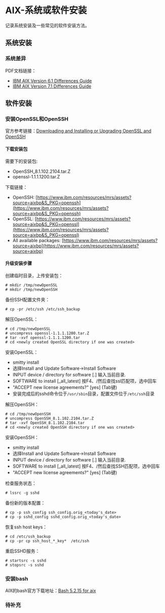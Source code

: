 # AIX-系统或软件安装
记录系统安装及一些常见的软件安装方法。
## 系统安装
### 系统差异
PDF文档链接：
- [IBM AIX Version 6.1 Differences Guide](https://www.redbooks.ibm.com/abstracts/sg247559.html?Open)
- [IBM AIX Version 7.1 Differences Guide](https://www.redbooks.ibm.com/abstracts/sg247910.html#:~:text=AIX%20Version%207.1%20introduces%20many%20new%20features%2C%20including%3A,you%20can%20explore%20them%20all%20in%20this%20publication.)

## 软件安装
### 安装OpenSSL和OpenSSH
官方参考链接：[Downloading and Installing or Upgrading OpenSSL and OpenSSH](https://www.ibm.com/support/pages/downloading-and-installing-or-upgrading-openssl-and-openssh?mhsrc=ibmsearch_a&mhq=OPENSSH)
#### 下载安装包
需要下的安装包:
- OpenSSH_8.1.102.2104.tar.Z
- openssl-1.1.1.1200.tar.Z

下载链接：
- OpenSSH: [https://www.ibm.com/resources/mrs/assets?source=aixbp&S_PKG=openssh](https://www.ibm.com/resources/mrs/assets?source=aixbp&S_PKG=openssh)
- OpenSSL: [https://www.ibm.com/resources/mrs/assets?source=aixbp&S_PKG=openssl](https://www.ibm.com/resources/mrs/assets?source=aixbp&S_PKG=openssl)
- All available packages: [https://www.ibm.com/resources/mrs/assets?source=aixbp](https://www.ibm.com/resources/mrs/assets?source=aixbp)

#### 升级安装步骤
创建临时目录，上传安装包：
```
# mkdir /tmp/newOpenSSL
# mkdir /tmp/newOpenSSH
```
备份SSH配置文件夹：
```
# cp -pr /etc/ssh /etc/ssh_backup
```
解压OpenSSL：
```
# cd /tmp/newOpenSSL
# uncompress openssl-1.1.1.1200.tar.Z 
# tar -xvf openssl-1.1.1.1200.tar
# cd <newly created OpenSSL directory if one was created>
```
安装OpenSSL：
- smitty install
- 选择Install and Update Software->Install Software
- INPUT device / directory for software  \[.] 输入当前目录.
- SOFTWARE to install \[_all_latest]  按F4、/然后查找ssl匹配项，选中回车
- "ACCEPT new license agreements?"  \[yes] (Tab键)
- 安装完成后的sshd命令位于`/usr/sbin`目录，配置文件位于`/etc/ssh`目录

解压OpenSSH：
```
# cd /tmp/newOpenSSH
# uncompress OpenSSH_8.1.102.2104.tar.Z
# tar -xvf OpenSSH_8.1.102.2104.tar
# cd <newly created OpenSSH directory if one was created>
```
安装OpenSSH：
- smitty install
- 选择Install and Update Software->Install Software
- INPUT device / directory for software  \[.] 输入当前目录.
- SOFTWARE to install \[_all_latest]   按F4、/然后查找SSH匹配项，选中回车
- "ACCEPT new license agreements?"  \[yes]  (Tab键)

检查服务状态：
```
# lssrc -g sshd
```
备份新的版本配置：
```
# cp -p ssh_config ssh_config.orig_<today's_date>
# cp -p sshd_config sshd_config.orig_<today's_date>
```
恢复ssh host keys：
```
# cd /etc/ssh_backup
# cp -pr cp ssh_host_*_key*  /etc/ssh
```
重启SSHD服务：
```
# startsrc -s sshd   
# stopsrc -s sshd
```
### 安装bash
AIX的bash官方下载地址：[Bash 5.2.15 for aix](https://public.dhe.ibm.com/aix/freeSoftware/aixtoolbox/RPMS/ppc/bash/bash-5.2.15-1.aix7.1.ppc.rpm)
### 待补充